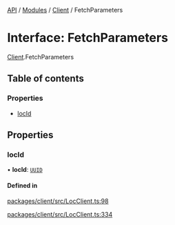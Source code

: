 [API](../API.md) / [Modules](../modules.md) / [Client](../modules/Client.md) / FetchParameters

# Interface: FetchParameters

[Client](../modules/Client.md).FetchParameters

## Table of contents

### Properties

- [locId](Client.FetchParameters.md#locid)

## Properties

### locId

• **locId**: [`UUID`](../classes/Node_API.UUID.md)

#### Defined in

[packages/client/src/LocClient.ts:98](https://github.com/logion-network/logion-api/blob/main/packages/client/src/LocClient.ts#L98)

[packages/client/src/LocClient.ts:334](https://github.com/logion-network/logion-api/blob/main/packages/client/src/LocClient.ts#L334)
